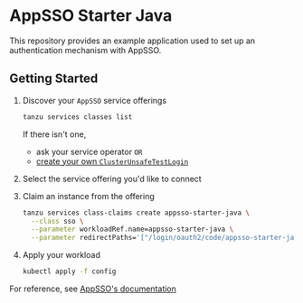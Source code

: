 # AppSSO Starter Java

This repository provides an example application used to set up an authentication mechanism with AppSSO.

## Getting Started

1. Discover your `AppSSO` service offerings

   ```bash
   tanzu services classes list
   ```

   If there isn't one,

   - ask your service operator `OR`
   - [create your own `ClusterUnsafeTestLogin`](https://docs.vmware.com/en/VMware-Tanzu-Application-Platform/1.6/tap/app-sso-reference-api-clusterunsafetestlogin.html)

1. Select the service offering you'd like to connect

1. Claim an instance from the offering

   ```bash
   tanzu services class-claims create appsso-starter-java \
     --class sso \
     --parameter workloadRef.name=appsso-starter-java \
     --parameter redirectPaths='["/login/oauth2/code/appsso-starter-java"]'
   ```

1. Apply your workload

   ```bash
   kubectl apply -f config
   ```

For reference, see
[AppSSO's documentation](https://docs.vmware.com/en/VMware-Tanzu-Application-Platform/1.6/tap/app-sso-about.html)
